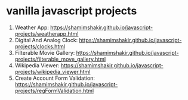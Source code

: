 # vanilla javascript projects
  1. Weather App: https://shamimshakir.github.io/javascript-projects/weatherapp.html
  2. Digital And Analog Clock: https://shamimshakir.github.io/javascript-projects/clocks.html
  3. Filterable Movie Gallery: https://shamimshakir.github.io/javascript-projects/filterable_move_gallery.html
  4. Wikipedia Viewer: https://shamimshakir.github.io/javascript-projects/wikipedia_viewer.html
  5. Create Account Form Validation: https://shamimshakir.github.io/javascript-projects/regFormValidation.html
